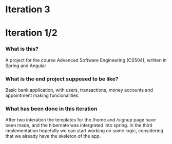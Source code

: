 # Iteration 3


# Iteration 1/2

### What is this?

A project for the course Advanced Software Engineering (CS504), written in Spring and Angular

### What is the end project supposed to be like?

Basic bank application, with users, transactions, money accounts and appointment making funcionalities.

### What has been done in this iteration

After two interation the templates for the /home and /signup page have been made, and the hibernate was intergrated into spring.
In the third implementation hopefully we can start working on some logic, considering that we already have the skeleton of the app.

